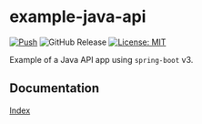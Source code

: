 # example-java-api

[![Push](https://github.com/quike/example-java-api/actions/workflows/release.yml/badge.svg)](https://github.com/quike/example-java-api/actions/workflows/release.yml)
![GitHub Release](https://img.shields.io/github/v/release/quike/example-java-api)
[![License: MIT](https://img.shields.io/badge/License-MIT-yellow.svg)](https://opensource.org/licenses/MIT)

Example of a Java API app using `spring-boot` v3.

## Documentation

[Index](docs/index.md)
